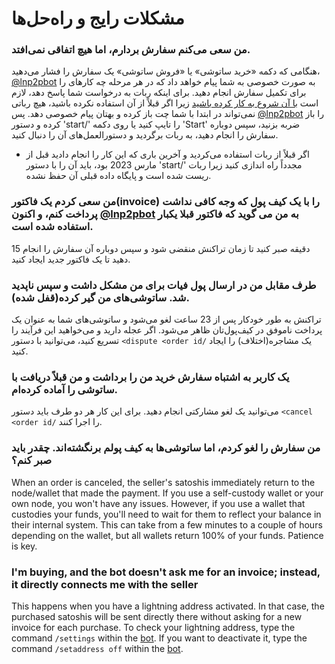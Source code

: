 # مشکلات رایج و راه‌حل‌ها

### من سعی می‌کنم سفارش بردارم، اما هیچ اتفاقی نمی‌افتد.

هنگامی که دکمه «خرید ساتوشی» یا «فروش ساتوشی» یک سفارش را فشار می‌دهید، [@lnp2pbot](https://t.me/lnp2pBot) به صورت خصوصی به شما پیام خواهد داد که در هر مرحله چه کارهای را برای تکمیل سفارش انجام دهید.
برای اینکه ربات به درخواست شما پاسخ دهد، لازم است [با آن شروع به کار کرده باشید](./how-do-i-initialize-the-bot.md) زیرا اگر قبلاً از آن استفاده نکرده باشید، هیچ رباتی نمی‌تواند در ابتدا با شما چت باز کرده و بهتان پیام خصوصی دهد. پس [@lnp2pbot](https://t.me/lnp2pBot) را باز کرده و دستور 'start/' را تایپ کنید یا روی دکمه 'Start' ضربه بزنید، سپس دوباره سفارش را انجام دهید، به ربات برگردید و دستورالعمل‌های آن را دنبال کنید.
- اگر قبلاً از ربات استفاده می‌کردید و آخرین باری که این کار را انجام دادید قبل از مارس 2023 بود، باید آن را با دستور 'start/' مجدداً راه اندازی کنید زیرا ربات ریست شده است و پایگاه داده قبلی آن حفظ نشده.

### من سعی کردم یک فاکتور(invoice) را با یک کیف پول که وجه کافی نداشت پرداخت کنم، و اکنون [@lnp2pbot](https://t.me/lnp2pbot) به من می گوید که فاکتور قبلا یکبار استفاده شده است.

15 دقیقه صبر کنید تا زمان تراکنش منقضی شود و سپس دوباره آن سفارش را انجام دهید تا یک فاکتور جدید ایجاد کنید.

### طرف مقابل من در ارسال پول فیات برای من مشکل داشت و سپس ناپدید شد. ساتوشی‌های من گیر کرده(قفل شده).

تراکنش به طور خودکار پس از 23 ساعت لغو می‌شود و ساتوشی‌های شما به عنوان یک پرداخت ناموفق در کیف‌پول‌تان ظاهر می‌شود. اگر عجله دارید و می‌خواهید این فرآیند را تسریع کنید، می‌توانید با دستور `<dispute <order id/` یک مشاجره(اختلاف) را ایجاد کنید.

### یک کاربر به اشتباه سفارش خرید من را برداشت و من قبلاً دریافت با ساتوشی را آماده کرده‌ام.

می‌توانید یک لغو مشارکتی انجام دهید. برای این کار هر دو طرف باید دستور `<cancel <order id/` را اجرا کنند.

### من سفارش را لغو کردم، اما ساتوشی‌ها به کیف پولم برنگشته‌اند. چقدر باید صبر کنم؟

When an order is canceled, the seller's satoshis immediately return to the node/wallet that made the payment. If you use a self-custody wallet or your own node, you won't have any issues. However, if you use a wallet that custodies your funds, you'll need to wait for them to reflect your balance in their internal system. This can take from a few minutes to a couple of hours depending on the wallet, but all wallets return 100% of your funds. Patience is key.

### I'm buying, and the bot doesn't ask me for an invoice; instead, it directly connects me with the seller

This happens when you have a lightning address activated. In that case, the purchased satoshis will be sent directly there without asking for a new invoice for each purchase. To check your lightning address, type the command `/settings` within the [bot](https://t.me/lnp2pbot). If you want to deactivate it, type the command `/setaddress off` within the [bot](https://t.me/lnp2pbot).
